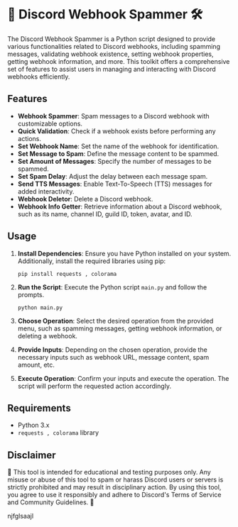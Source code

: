 # 📢 Discord Webhook Spammer 🛠️

The Discord Webhook Spammer is a Python script designed to provide various functionalities related to Discord webhooks, including spamming messages, validating webhook existence, setting webhook properties, getting webhook information, and more. This toolkit offers a comprehensive set of features to assist users in managing and interacting with Discord webhooks efficiently.

## Features

- **Webhook Spammer**: Spam messages to a Discord webhook with customizable options.
- **Quick Validation**: Check if a webhook exists before performing any actions.
- **Set Webhook Name**: Set the name of the webhook for identification.
- **Set Message to Spam**: Define the message content to be spammed.
- **Set Amount of Messages**: Specify the number of messages to be spammed.
- **Set Spam Delay**: Adjust the delay between each message spam.
- **Send TTS Messages**: Enable Text-To-Speech (TTS) messages for added interactivity.
- **Webhook Deletor**: Delete a Discord webhook.
- **Webhook Info Getter**: Retrieve information about a Discord webhook, such as its name, channel ID, guild ID, token, avatar, and ID.

## Usage

1. **Install Dependencies**: Ensure you have Python installed on your system. Additionally, install the required libraries using pip:

    ```
    pip install requests , colorama
    ```

2. **Run the Script**: Execute the Python script `main.py` and follow the prompts.

    ```
    python main.py
    ```

3. **Choose Operation**: Select the desired operation from the provided menu, such as spamming messages, getting webhook information, or deleting a webhook.

4. **Provide Inputs**: Depending on the chosen operation, provide the necessary inputs such as webhook URL, message content, spam amount, etc.

5. **Execute Operation**: Confirm your inputs and execute the operation. The script will perform the requested action accordingly.

## Requirements

- Python 3.x
- `requests , colorama` library

## Disclaimer

🚨 This tool is intended for educational and testing purposes only. Any misuse or abuse of this tool to spam or harass Discord users or servers is strictly prohibited and may result in disciplinary action. By using this tool, you agree to use it responsibly and adhere to Discord's Terms of Service and Community Guidelines. 🚨


njfglsaajl